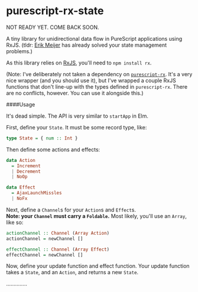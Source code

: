 # purescript-rx-state
NOT READY YET.  COME BACK SOON.


A tiny library for unidirectional data flow in PureScript applications using RxJS.  (tldr: [Erik Meijer](https://en.wikipedia.org/wiki/Erik_Meijer_(computer_scientist)) has already solved your state management problems.)

As this library relies on [RxJS](https://github.com/Reactive-Extensions/RxJS), you'll need to `npm install rx`.

(Note:  I've deliberately not taken a dependency on [`purescript-rx`](https://github.com/anttih/purescript-rx).  It's a very nice wrapper (and you should use it), but I've wrapped a couple RxJS functions that don't line-up with the types defined in `purescript-rx`.  There are no conflicts, however.  You can use it alongside this.)

####Usage

It's dead simple.  The API is very similar to `startApp` in Elm.

First, define your `State`.  It must be some record type, like:

```purescript
type State = { num :: Int }
```
Then define some actions and effects:

```purescript
data Action
  = Increment
  | Decrement
  | NoOp

data Effect
  = AjaxLaunchMissles
  | NoFx
```

Next, define a `Channel`s for your `Action`s and `Effect`s.  
**Note: your `Channel` must carry a `Foldable`.**  Most likely, you'll use an `Array`, like so:

```purescript
actionChannel :: Channel (Array Action)
actionChannel = newChannel []

effectChannel :: Channel (Array Effect)
effectChannel = newChannel []
```

Now, define your update function and effect function.  Your update function takes a `State`, and an `Action`, and returns a new `State`.

..............
